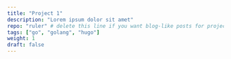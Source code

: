 ```yaml
---
title: "Project 1"
description: "Lorem ipsum dolor sit amet"
repo: "ruler" # delete this line if you want blog-like posts for projects
tags: ["go", "golang", "hugo"]
weight: 1
draft: false
---
```

